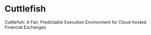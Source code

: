 # Cuttlefish
Cuttlefish: A Fair, Predictable Execution Environment for Cloud-hosted Financial Exchanges
